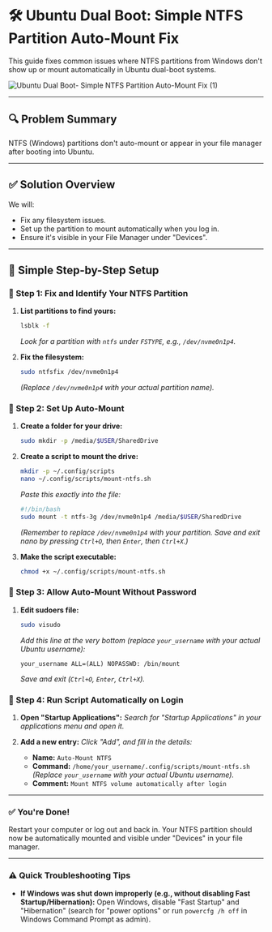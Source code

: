 # 🛠️ Ubuntu Dual Boot: Simple NTFS Partition Auto-Mount Fix

This guide fixes common issues where NTFS partitions from Windows don't show up or mount automatically in Ubuntu dual-boot systems.


![Ubuntu Dual Boot- Simple NTFS Partition Auto-Mount Fix (1)](https://github.com/user-attachments/assets/ac8032a8-ede6-417d-8e98-fc3b2177cbc8)


---

## 🔍 Problem Summary

NTFS (Windows) partitions don't auto-mount or appear in your file manager after booting into Ubuntu.

---

## ✅ Solution Overview

We will:

- Fix any filesystem issues.
- Set up the partition to mount automatically when you log in.
- Ensure it's visible in your File Manager under "Devices".

---

## 🧰 Simple Step-by-Step Setup

### 🔹 Step 1: Fix and Identify Your NTFS Partition

1.  **List partitions to find yours:**

    ```bash
    lsblk -f
    ```
    *Look for a partition with `ntfs` under `FSTYPE`, e.g., `/dev/nvme0n1p4`.*

2.  **Fix the filesystem:**

    ```bash
    sudo ntfsfix /dev/nvme0n1p4
    ```
    *(Replace `/dev/nvme0n1p4` with your actual partition name).*

### 🔹 Step 2: Set Up Auto-Mount

1.  **Create a folder for your drive:**

    ```bash
    sudo mkdir -p /media/$USER/SharedDrive
    ```

2.  **Create a script to mount the drive:**

    ```bash
    mkdir -p ~/.config/scripts
    nano ~/.config/scripts/mount-ntfs.sh
    ```
    *Paste this exactly into the file:*
    ```bash
    #!/bin/bash
    sudo mount -t ntfs-3g /dev/nvme0n1p4 /media/$USER/SharedDrive
    ```
    *(Remember to replace `/dev/nvme0n1p4` with your partition. Save and exit nano by pressing `Ctrl+O`, then `Enter`, then `Ctrl+X`.)*

3.  **Make the script executable:**

    ```bash
    chmod +x ~/.config/scripts/mount-ntfs.sh
    ```

### 🔹 Step 3: Allow Auto-Mount Without Password

1.  **Edit sudoers file:**

    ```bash
    sudo visudo
    ```
    *Add this line at the very bottom (replace `your_username` with your actual Ubuntu username):*
    ```
    your_username ALL=(ALL) NOPASSWD: /bin/mount
    ```
    *Save and exit (`Ctrl+O`, `Enter`, `Ctrl+X`).*

### 🔹 Step 4: Run Script Automatically on Login

1.  **Open "Startup Applications":**
    *Search for "Startup Applications" in your applications menu and open it.*

2.  **Add a new entry:**
    *Click "Add", and fill in the details:*
    -   **Name:** `Auto-Mount NTFS`
    -   **Command:** `/home/your_username/.config/scripts/mount-ntfs.sh`
        *(Replace `your_username` with your actual Ubuntu username).*
    -   **Comment:** `Mount NTFS volume automatically after login`

---

### ✅ You're Done!

Restart your computer or log out and back in. Your NTFS partition should now be automatically mounted and visible under "Devices" in your file manager.

---

### ⚠️ Quick Troubleshooting Tips

* **If Windows was shut down improperly (e.g., without disabling Fast Startup/Hibernation):**
    Open Windows, disable "Fast Startup" and "Hibernation" (search for "power options" or run `powercfg /h off` in Windows Command Prompt as admin).
